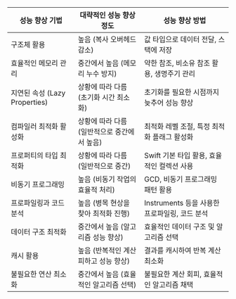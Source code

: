 | 성능 향상 기법                        | 대략적인 성능 향상 정도                | 성능 향상 방법                              |
|-------------------------------------|-------------------------------------|------------------------------------------|
| 구조체 활용                           | 높음 (복사 오버헤드 감소)               | 값 타입으로 데이터 전달, 스택에 저장                 |
| 효율적인 메모리 관리                  | 중간에서 높음 (메모리 누수 방지)           | 약한 참조, 비소유 참조 활용, 생명주기 관리              |
| 지연된 속성 (Lazy Properties)         | 상황에 따라 다름 (초기화 시간 최소화)       | 초기화를 필요한 시점까지 늦추어 성능 향상                  |
| 컴파일러 최적화 활성화                | 상황에 따라 다름 (일반적으로 중간에서 높음) | 최적화 레벨 조절, 특정 최적화 플래그 활성화             |
| 프로퍼티의 타입 최적화                | 상황에 따라 다름 (일반적으로 중간)         | Swift 기본 타입 활용, 효율적인 컬렉션 사용               |
| 비동기 프로그래밍                    | 높음 (비동기 작업의 효율적 처리)           | GCD, 비동기 프로그래밍 패턴 활용                    |
| 프로파일링과 코드 분석                | 높음 (병목 현상을 찾아 최적화 진행)        | Instruments 등을 사용한 프로파일링, 코드 분석             |
| 데이터 구조 최적화                   | 중간에서 높음 (알고리즘 성능 향상)         | 효율적인 데이터 구조 및 알고리즘 선택                  |
| 캐시 활용                            | 높음 (반복적인 계산 피하고 성능 향상)      | 결과를 캐시하여 반복 계산 최소화                     |
| 불필요한 연산 최소화                  | 중간에서 높음 (효율적인 알고리즘 선택)       | 불필요한 계산 회피, 효율적인 알고리즘 채택                |
